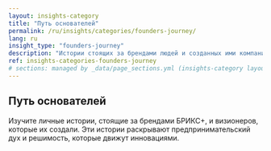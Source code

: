 ```yaml
---
layout: insights-category
title: "Путь основателей"
permalink: /ru/insights/categories/founders-journey/
lang: ru
insight_type: "founders-journey"
description: "Истории стоящих за брендами людей и созданных ими компаний."
ref: insights-categories-founders-journey
# sections: managed by _data/page_sections.yml (insights-category layout)
---
```


## Путь основателей

Изучите личные истории, стоящие за брендами БРИКС+, и визионеров, которые их создали. Эти истории раскрывают предпринимательский дух и решимость, которые движут инновациями.
